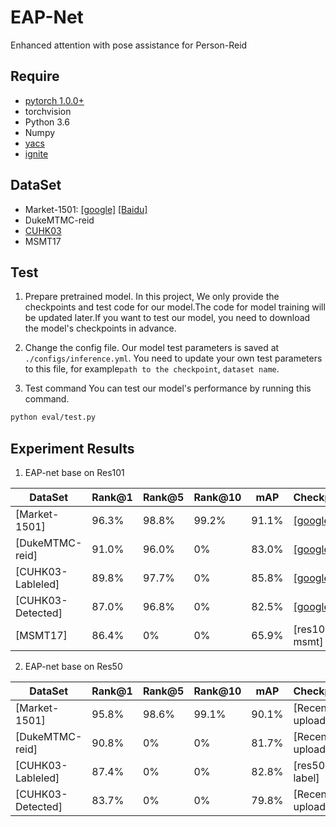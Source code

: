 # EAP-Net
Enhanced attention with pose assistance for Person-Reid

## Require
- [pytorch 1.0.0+](https://pytorch.org/)
- torchvision
- Python 3.6
- Numpy
- [yacs](https://github.com/rbgirshick/yacs)
- [ignite](https://pypi.org/project/pytorch-ignite/)

## DataSet
- Market-1501: [[google]](https://drive.google.com/file/d/0B8-rUzbwVRk0c054eEozWG9COHM/view) [[Baidu]](https://pan.baidu.com/s/1ntIi2Op)
- DukeMTMC-reid
- [CUHK03](http://www.ee.cuhk.edu.hk/~xgwang/CUHK_identification.html)
- MSMT17

## Test

1. Prepare pretrained model.
  In this project, We only provide the checkpoints and test code for our model.The code for model training will be updated later.If you want to test our model, you need to download the model's checkpoints in advance.

2. Change the config file.
  Our model test parameters is saved at  `./configs/inference.yml`. You need to update your own test parameters to this file, for example`path to the checkpoint`, `dataset name`.

3. Test command
  You can test our model's performance by running this command.
  ```bash
  python eval/test.py
  ```

## Experiment Results
1. EAP-net base on Res101

|DataSet | Rank@1 | Rank@5 | Rank@10 | mAP| Checkpoint|
| -------- | ----- | ----- | ----- | ---- | ---- |
| [Market-1501] | 96.3% | 98.8% | 99.2% | 91.1% |  [[google]](https://drive.google.com/file/d/1KdOO0Onp20tJhRgtGBvHF6B60iqAfBzh/view?usp=sharing) |
| [DukeMTMC-reid] | 91.0% | 96.0% | 0% | 83.0% | [[google]](https://drive.google.com/file/d/1Qc-QTtj_1c8dyZ6jUK0JWIVZ9U9VcXh9/view?usp=sharing) |
| [CUHK03-Lableled] | 89.8% | 97.7% | 0% | 85.8% | [[google]](https://drive.google.com/file/d/1FY3FKA8E-GWwrzJdFb-7Pqv0ZRnRXuGS/view?usp=sharing) |
| [CUHK03-Detected] | 87.0% | 96.8% | 0% | 82.5% | [[google]](https://drive.google.com/file/d/14cc1FQs4aYbb3e16j3Q2I-kHh_yjg7pY/view?usp=sharing) |
| [MSMT17] | 86.4% | 0% | 0% | 65.9% | [res101-msmt] |

2. EAP-net base on Res50

|DataSet | Rank@1 | Rank@5 | Rank@10 | mAP| Checkpoint|
| -------- | ----- | ----- | ----- | ---- | ---- |
| [Market-1501] | 95.8% | 98.6% | 99.1% | 90.1% |  [Recently uploaded] |
| [DukeMTMC-reid] | 90.8% | 0% | 0% | 81.7% | [Recently uploaded] |
| [CUHK03-Lableled] | 87.4% | 0% | 0% | 82.8% | [res50-label] |
| [CUHK03-Detected] | 83.7% | 0% | 0% | 79.8% | [Recently uploaded] |

